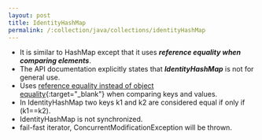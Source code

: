 ```yaml
---
layout: post
title: IdentityHashMap
permalink: /:collection/java/collections/identityHashMap
---
```


* It is similar to HashMap except that it uses ***reference equality when comparing elements***.
* The API documentation explicitly states that ***IdentityHashMap*** is not for general use.
* Uses [reference equality instead of object equality](https://javahungry.blogspot.com/2013/06/difference-between-equals-and-double-equals-method-with-example-java-collections-interview-question.html){:target="_blank"} when comparing keys and values.
* In IdentityHashMap two keys k1 and k2 are considered equal if only if (k1==k2).
* IdentityHashMap is not synchronized. 
* fail-fast iterator, ConcurrentModificationException will be thrown. 
